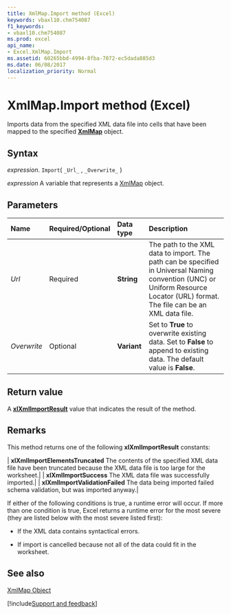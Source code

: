 ```yaml
---
title: XmlMap.Import method (Excel)
keywords: vbaxl10.chm754087
f1_keywords:
- vbaxl10.chm754087
ms.prod: excel
api_name:
- Excel.XmlMap.Import
ms.assetid: 60265bbd-4994-8fba-7072-ec5dada885d3
ms.date: 06/08/2017
localization_priority: Normal
---
```



# XmlMap.Import method (Excel)

Imports data from the specified XML data file into cells that have been mapped to the specified  **[XmlMap](Excel.XmlMap.md)** object.


## Syntax

_expression_. `Import`( `_Url_` , `_Overwrite_` )

_expression_ A variable that represents a [XmlMap](./Excel.XmlMap.md) object.


## Parameters



|Name|Required/Optional|Data type|Description|
|:-----|:-----|:-----|:-----|
| _Url_|Required| **String**|The path to the XML data to import. The path can be specified in Universal Naming convention (UNC) or Uniform Resource Locator (URL) format. The file can be an XML data file.|
| _Overwrite_|Optional| **Variant**|Set to  **True** to overwrite existing data. Set to **False** to append to existing data. The default value is **False**.|

## Return value

A  **[xlXmlImportResult](Excel.XlXmlImportResult.md)** value that indicates the result of the method.


## Remarks

This method returns one of the following  **xlXmlImportResult** constants:



| **xlXmlImportElementsTruncated** The contents of the specified XML data file have been truncated because the XML data file is too large for the worksheet.|
| **xlXmlImportSuccess** The XML data file was successfully imported.|
| **xlXmlImportValidationFailed** The data being imported failed schema validation, but was imported anyway.|

If either of the following conditions is true, a runtime error will occur. If more than one condition is true, Excel returns a runtime error for the most severe (they are listed below with the most severe listed first):


- If the XML data contains syntactical errors.
    
- If import is cancelled because not all of the data could fit in the worksheet.
    

## See also


[XmlMap Object](Excel.XmlMap.md)

[!include[Support and feedback](~/includes/feedback-boilerplate.md)]